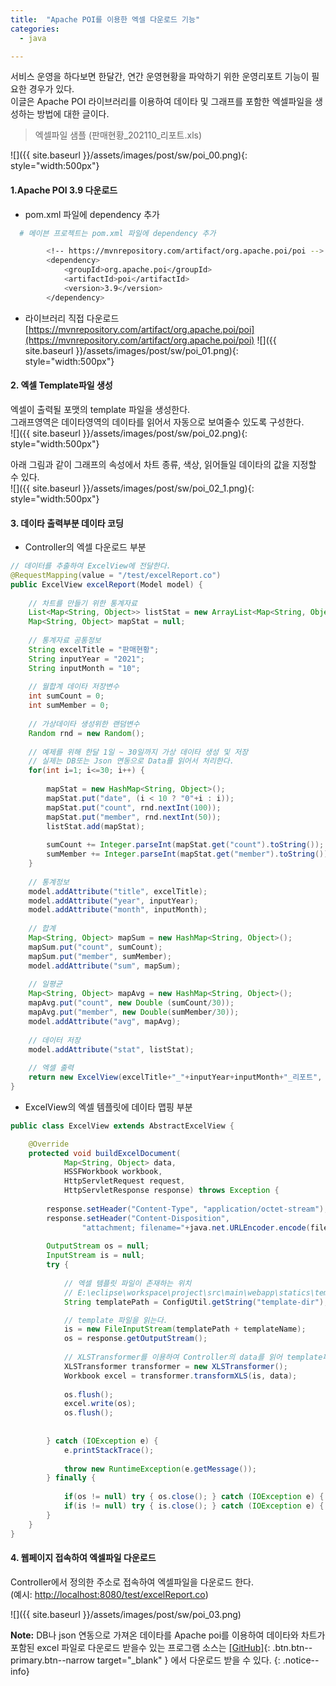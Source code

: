 ```yaml
---
title:  "Apache POI를 이용한 엑셀 다운로드 기능"
categories: 
  - java

---
```


서비스 운영을 하다보면 한달간, 연간 운영현황을 파악하기 위한 운영리포트 기능이 필요한 경우가 있다.    
이글은 Apache POI 라이브러리를 이용하여 데이타 및 그래프를 포함한 엑셀파일을 생성하는 방법에 대한 글이다.    

> 엑셀파일 샘플 (판매현황_202110_리포트.xls)    

![]({{ site.baseurl }}/assets/images/post/sw/poi_00.png){: style="width:500px"}


#### 1.Apache POI 3.9 다운로드

+ pom.xml 파일에 dependency 추가
```bash
  # 메이븐 프로젝트는 pom.xml 파일에 dependency 추가

		<!-- https://mvnrepository.com/artifact/org.apache.poi/poi -->
		<dependency>
		    <groupId>org.apache.poi</groupId>
		    <artifactId>poi</artifactId>
		    <version>3.9</version>
		</dependency>
```    

+ 라이브러리 직접 다운로드    
[https://mvnrepository.com/artifact/org.apache.poi/poi](https://mvnrepository.com/artifact/org.apache.poi/poi)
![]({{ site.baseurl }}/assets/images/post/sw/poi_01.png){: style="width:500px"}

#### 2. 엑셀 Template파일 생성
엑셀이 출력될 포맷의 template 파일을 생성한다.    
그래프영역은 데이타영역의 데이타를 읽어서 자동으로 보여줄수 있도록 구성한다.    
![]({{ site.baseurl }}/assets/images/post/sw/poi_02.png){: style="width:500px"}

아래 그림과 같이 그래프의 속성에서 차트 종류, 색상, 읽어들일 데이타의 값을 지정할 수 있다.     
![]({{ site.baseurl }}/assets/images/post/sw/poi_02_1.png){: style="width:500px"}

#### 3. 데이타 출력부분 데이타 코딩

+ Controller의 엑셀 다운로드 부분
```java
// 데이터를 추출하여 ExcelView에 전달한다. 
@RequestMapping(value = "/test/excelReport.co") 
public ExcelView excelReport(Model model) { 
	
	// 차트를 만들기 위한 통계자료 
	List<Map<String, Object>> listStat = new ArrayList<Map<String, Object>>();		
	Map<String, Object> mapStat = null; 		
	
	// 통계자료 공통정보
	String excelTitle = "판매현황";
	String inputYear = "2021";
	String inputMonth = "10";
	
	// 월합계 데이타 저장변수
	int sumCount = 0;
	int sumMember = 0;
	
	// 가상데이타 생성위한 랜덤변수
	Random rnd = new Random();
	
	// 예제를 위해 한달 1일 ~ 30일까지 가상 데이타 생성 및 저장
	// 실제는 DB또는 Json 연동으로 Data를 읽어서 처리한다.
	for(int i=1; i<=30; i++) {
		
		mapStat = new HashMap<String, Object>();
		mapStat.put("date", (i < 10 ? "0"+i : i)); 
		mapStat.put("count", rnd.nextInt(100)); 
		mapStat.put("member", rnd.nextInt(50)); 	
		listStat.add(mapStat); 
		
		sumCount += Integer.parseInt(mapStat.get("count").toString());
		sumMember += Integer.parseInt(mapStat.get("member").toString());
	}
	
	// 통계정보
	model.addAttribute("title", excelTitle); 
	model.addAttribute("year", inputYear); 
	model.addAttribute("month", inputMonth);		
		
	// 합계
	Map<String, Object> mapSum = new HashMap<String, Object>(); 
	mapSum.put("count", sumCount); 
	mapSum.put("member", sumMember); 
	model.addAttribute("sum", mapSum);  
	
	// 일평균
	Map<String, Object> mapAvg = new HashMap<String, Object>(); 
	mapAvg.put("count", new Double (sumCount/30)); 
	mapAvg.put("member", new Double(sumMember/30)); 
	model.addAttribute("avg", mapAvg); 		
	
	// 데이터 저장 
	model.addAttribute("stat", listStat); 
	
	// 엑셀 출력
	return new ExcelView(excelTitle+"_"+inputYear+inputMonth+"_리포트", "excel_template_test.xls");		
}
```

+ ExcelView의 엑셀 템플릿에 데이타 맵핑 부분   
```java
public class ExcelView extends AbstractExcelView { 

	@Override 
	protected void buildExcelDocument(
			Map<String, Object> data, 
			HSSFWorkbook workbook, 
			HttpServletRequest request, 
			HttpServletResponse response) throws Exception { 
			
		response.setHeader("Content-Type", "application/octet-stream"); 
		response.setHeader("Content-Disposition", 
				"attachment; filename="+java.net.URLEncoder.encode(fileName, "UTF-8")+".xls");
		
		OutputStream os = null; 
		InputStream is = null; 
		try { 
			
			// 엑셀 템플릿 파일이 존재하는 위치  		
			// E:\eclipse\workspace\project\src\main\webapp\statics\template
			String templatePath = ConfigUtil.getString("template-dir");

			// template 파일을 읽는다.
			is = new FileInputStream(templatePath + templateName);
			os = response.getOutputStream();
			
			// XLSTransformer를 이용하여 Controller의 data를 읽어 template파일에 맵핑시킨다.
			XLSTransformer transformer = new XLSTransformer(); 
			Workbook excel = transformer.transformXLS(is, data); 
			
			os.flush();
			excel.write(os); 
			os.flush();
			
			
		} catch (IOException e) { 
			e.printStackTrace(); 
			
			throw new RuntimeException(e.getMessage()); 
		} finally {
			
			if(os != null) try { os.close(); } catch (IOException e) { } 
			if(is != null) try { is.close(); } catch (IOException e) { } 
		} 
	}
}	
```

#### 4. 웹페이지 접속하여 엑셀파일 다운로드
Controller에서 정의한 주소로 접속하여 엑셀파일을 다운로드 한다.    
(예시: [http://localhost:8080/test/excelReport.co](http://localhost:8080/test/excelReport.co))

![]({{ site.baseurl }}/assets/images/post/sw/poi_03.png)


**Note:** DB나 json 연동으로 가져온 데이타를 Apache poi를 이용하여 데이타와 차트가 포함된 excel 파일로 다운로드 받을수 있는 프로그램 소스는 [[GitHub]](https://github.com/onda2me/algorithm/tree/main/src/com/onda2me/algorithm/apache/poi){: .btn.btn--primary.btn--narrow target="_blank" } 에서 다운로드 받을 수 있다.
{: .notice--info}
